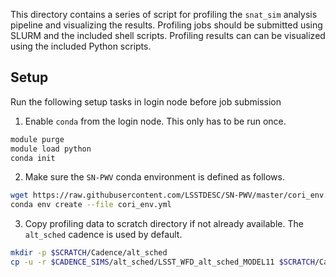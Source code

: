 This directory contains a series of script for profiling the `snat_sim` analysis 
pipeline and visualizing the results. Profiling jobs should be submitted using SLURM
and the included shell scripts. Profiling results can can be visualized using the
included Python scripts.  

## Setup

Run the following setup tasks in login node before job submission
1. Enable `conda` from the login node. This only has to be run once.

```bash
module purge
module load python
conda init
```

2. Make sure the ``SN-PWV`` conda environment is defined as follows.

```bash
wget https://raw.githubusercontent.com/LSSTDESC/SN-PWV/master/cori_env.yml
conda env create --file cori_env.yml
```

3. Copy profiling data to scratch directory if not already available. The `alt_sched` cadence is used by default.

```bash
mkdir -p $SCRATCH/Cadence/alt_sched
cp -u -r $CADENCE_SIMS/alt_sched/LSST_WFD_alt_sched_MODEL11 $SCRATCH/Cadence/alt_sched/
```